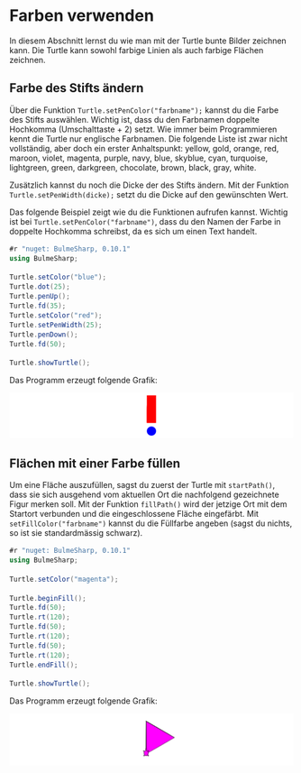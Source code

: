 # Farben verwenden

In diesem Abschnitt lernst du wie man mit der Turtle bunte Bilder zeichnen kann.
Die Turtle kann sowohl farbige Linien als auch farbige Flächen zeichnen.

## Farbe des Stifts ändern

Über die Funktion `Turtle.setPenColor("farbname");` kannst du die Farbe des Stifts auswählen.
Wichtig ist, dass du den Farbnamen doppelte Hochkomma (Umschalttaste + 2) setzt.
Wie immer beim Programmieren kennt die Turtle nur englische Farbnamen.
Die folgende Liste ist zwar nicht vollständig, aber doch ein erster Anhaltspunkt: yellow, gold, orange, red, maroon, violet, magenta, purple, navy, blue, skyblue, cyan, turquoise, lightgreen, green, darkgreen, chocolate, brown, black, gray, white.

Zusätzlich kannst du noch die Dicke der des Stifts ändern.
Mit der Funktion `Turtle.setPenWidth(dicke);` setzt du die Dicke auf den gewünschten Wert.

Das folgende Beispiel zeigt wie du die Funktionen aufrufen kannst.
Wichtig ist bei `Turtle.setPenColor("farbname")`, dass du den Namen der Farbe in doppelte Hochkomma schreibst,
da es sich um einen Text handelt.

```cs
#r "nuget: BulmeSharp, 0.10.1"
using BulmeSharp;

Turtle.setColor("blue");
Turtle.dot(25);
Turtle.penUp();
Turtle.fd(35);
Turtle.setColor("red");
Turtle.setPenWidth(25);
Turtle.penDown();
Turtle.fd(50);

Turtle.showTurtle();
```

Das Programm erzeugt folgende Grafik:

![Ergebnis des Programms](./images/rufzeichen.png)

## Flächen mit einer Farbe füllen

Um eine Fläche auszufüllen, sagst du zuerst der Turtle mit `startPath()`,
dass sie sich ausgehend vom aktuellen Ort die nachfolgend gezeichnete Figur merken soll.
Mit der Funktion `fillPath()` wird der jetzige Ort mit dem Startort verbunden 
und die eingeschlossene Fläche eingefärbt. Mit `setFillColor("farbname")`
kannst du die Füllfarbe angeben (sagst du nichts, so ist sie standardmässig schwarz).

```cs
#r "nuget: BulmeSharp, 0.10.1"
using BulmeSharp;

Turtle.setColor("magenta");

Turtle.beginFill();
Turtle.fd(50);
Turtle.rt(120);
Turtle.fd(50);
Turtle.rt(120);
Turtle.fd(50);
Turtle.rt(120);
Turtle.endFill();

Turtle.showTurtle();
```
Das Programm erzeugt folgende Grafik:

![Ergebnis des Programms](./images/triangle.png)






























